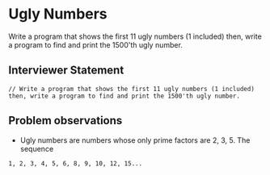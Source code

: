 # Ugly Numbers

Write a program that shows the first 11 ugly numbers (1 included) then, write a program to find and print the 1500'th ugly number.

## Interviewer Statement
```
// Write a program that shows the first 11 ugly numbers (1 included) then, write a program to find and print the 1500'th ugly number.
```

## Problem observations
- Ugly numbers are numbers whose only prime factors are 2, 3, 5. The sequence
```
1, 2, 3, 4, 5, 6, 8, 9, 10, 12, 15...
```
